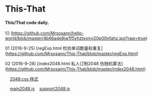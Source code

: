 # This-That
#### This/That code daily.
![] (https://github.com/Mrsosann/hello-world/blob/master/4b66ade8jw1f5yhztxxnvj20p00nfahz.jpg?raw=true)

01 (2016-9-25) [regExp.html 检验单词数量和重复] (https://github.com/Mrsosann/This-That/blob/master/regExp.html)

02 (2016-9-28) [index2048.html 私人订制2048 伪随机算法] (https://github.com/Mrsosann/This-That/blob/master/index2048.html)
               <p>&nbsp;&nbsp;&nbsp;&nbsp;[2048.css 样式](https://github.com/Mrsosann/This-That/blob/master/2048.css)</p>
               <p>&nbsp;&nbsp;&nbsp;&nbsp;[main2048.js](https://github.com/Mrsosann/This-That/blob/master/main2048.js)&nbsp;&nbsp;&nbsp;&nbsp;[support2048.js](https://github.com/Mrsosann/This-That/blob/master/support2048.js)</p>
